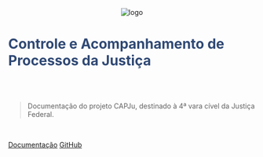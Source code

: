 <div align="center">
  <img src="https://i.imgur.com/0KsqIUe.png" alt="logo">
</div>

<h1>
  <strong>
    <font color="#304974">Controle e Acompanhamento de Processos da Justiça</font>
  </strong>
</h1>
</br>
</br>

> Documentação do projeto CAPJu, destinado à 4ª vara cível da Justiça Federal.

</br>

[Documentação](#capju)
[GitHub](https://github.com/fga-eps-mds/2022-1-CAPJu-Doc)
